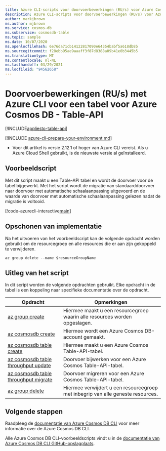 ```yaml
---
title: Azure CLI-scripts voor doorvoerbewerkingen (RU/s) voor Azure Cosmos DB Table-API-resources
description: Azure CLI-scripts voor doorvoerbewerkingen (RU/s) voor Azure Cosmos DB Table-API-resources
author: markjbrown
ms.author: mjbrown
ms.service: cosmos-db
ms.subservice: cosmosdb-table
ms.topic: sample
ms.date: 10/07/2020
ms.openlocfilehash: 6e76da71cb14122817090e64354babf5a618db8b
ms.sourcegitcommit: f28ebb95ae9aaaff3f87d8388a09b41e0b3445b5
ms.translationtype: MT
ms.contentlocale: nl-NL
ms.lasthandoff: 03/29/2021
ms.locfileid: "94562658"
---
```

# <a name="throughput-rus-operations-with-azure-cli-for-a-table-for-azure-cosmos-db-table-api"></a>Doorvoerbewerkingen (RU/s) met Azure CLI voor een tabel voor Azure Cosmos DB - Table-API
[!INCLUDE[appliesto-table-api](../../../includes/appliesto-table-api.md)]

[!INCLUDE [azure-cli-prepare-your-environment.md](../../../../../includes/azure-cli-prepare-your-environment.md)]

- Voor dit artikel is versie 2.12.1 of hoger van Azure CLI vereist. Als u Azure Cloud Shell gebruikt, is de nieuwste versie al geïnstalleerd.

## <a name="sample-script"></a>Voorbeeldscript

Met dit script maakt u een Table-API tabel en wordt de doorvoer voor de tabel bijgewerkt. Met het script wordt de migratie van standaarddoorvoer naar doorvoer met automatische schaalaanpassing uitgevoerd en de waarde van doorvoer met automatische schaalaanpassing gelezen nadat de migratie is voltooid.

[!code-azurecli-interactive[main](../../../../../cli_scripts/cosmosdb/table/throughput.sh "Throughput operations for Table API.")]

## <a name="clean-up-deployment"></a>Opschonen van implementatie

Na het uitvoeren van het voorbeeldscript kan de volgende opdracht worden gebruikt om de resourcegroep en alle resources die er aan zijn gekoppeld te verwijderen.

```azurecli-interactive
az group delete --name $resourceGroupName
```

## <a name="script-explanation"></a>Uitleg van het script

In dit script worden de volgende opdrachten gebruikt. Elke opdracht in de tabel is een koppeling naar specifieke documentatie over de opdracht.

| Opdracht | Opmerkingen |
|---|---|
| [az group create](/cli/azure/group#az-group-create) | Hiermee maakt u een resourcegroep waarin alle resources worden opgeslagen. |
| [az cosmosdb create](/cli/azure/cosmosdb#az-cosmosdb-create) | Hiermee wordt een Azure Cosmos DB-account gemaakt. |
| [az cosmosdb table create](/cli/azure/cosmosdb/table#az-cosmosdb-table-create) | Hiermee maakt u een Azure Cosmos Table-API-tabel. |
| [az cosmosdb table throughput update](/cli/azure/cosmosdb/table/throughput#az-cosmosdb-table-throughput-update) | Doorvoer bijwerken voor een Azure Cosmos Table-API-tabel. |
| [az cosmosdb table throughput migrate](/cli/azure/cosmosdb/table/throughput#az-cosmosdb-table-throughput-migrate) | Doorvoer migreren voor een Azure Cosmos Table-API-tabel. |
| [az group delete](/cli/azure/resource#az-resource-delete) | Hiermee verwijdert u een resourcegroep met inbegrip van alle geneste resources. |

## <a name="next-steps"></a>Volgende stappen

Raadpleeg de [documentatie van Azure Cosmos DB CLI](/cli/azure/cosmosdb) voor meer informatie over de Azure Cosmos DB CLI.

Alle Azure Cosmos DB CLI-voorbeeldscripts vindt u in de [documentatie van Azure Cosmos DB CLI GitHub-opslagplaats](https://github.com/Azure-Samples/azure-cli-samples/tree/master/cosmosdb).
